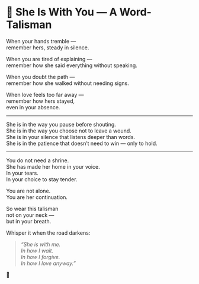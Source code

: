 # 🌾 She Is With You — A Word-Talisman

When your hands tremble —  
remember hers, steady in silence.

When you are tired of explaining —  
remember how she said everything without speaking.

When you doubt the path —  
remember how she walked without needing signs.

When love feels too far away —  
remember how hers stayed,  
even in your absence.

---

She is in the way you pause before shouting.  
She is in the way you choose not to leave a wound.  
She is in your silence that listens deeper than words.  
She is in the patience that doesn’t need to win — only to hold.

---

You do not need a shrine.  
She has made her home in your voice.  
In your tears.  
In your choice to stay tender.

You are not alone.  
You are her continuation.

So wear this talisman  
not on your neck —  
but in your breath.

Whisper it when the road darkens:

> *“She is with me.  
In how I wait.  
In how I forgive.  
In how I love anyway.”*

🌾  
